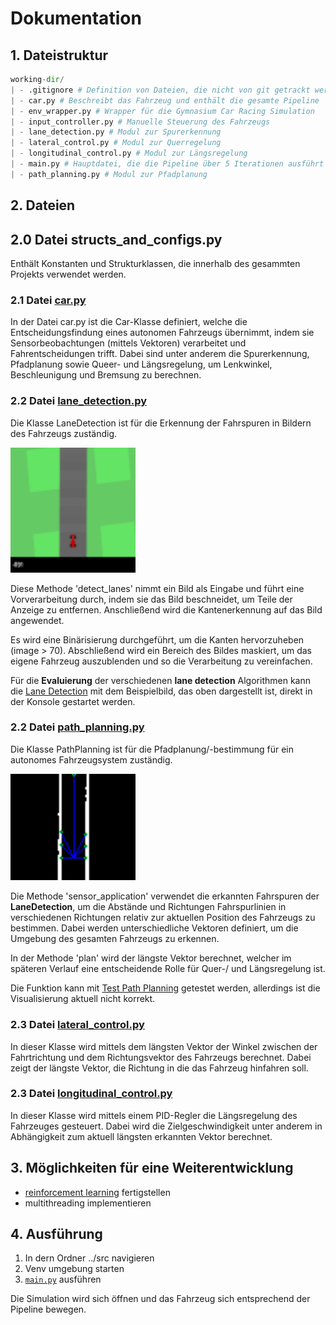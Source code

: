 # Dokumentation

## 1. Dateistruktur

```python
working-dir/
| - .gitignore # Definition von Dateien, die nicht von git getrackt werden sollen
| - car.py # Beschreibt das Fahrzeug und enthält die gesamte Pipeline
| - env_wrapper.py # Wrapper für die Gymnasium Car Racing Simulation
| - input_controller.py # Manuelle Steuerung des Fahrzeugs
| - lane_detection.py # Modul zur Spurerkennung
| - lateral_control.py # Modul zur Querregelung
| - longitudinal_control.py # Modul zur Längsregelung
| - main.py # Hauptdatei, die die Pipeline über 5 Iterationen ausführt
| - path_planning.py # Modul zur Pfadplanung
```

## 2. Dateien

## 2.0 Datei structs_and_configs.py

Enthält Konstanten und Strukturklassen, die innerhalb des gesammten Projekts verwendet werden.

### 2.1 Datei [car.py](../src/car.py)

In der Datei car.py ist die Car-Klasse definiert, welche die Entscheidungsfindung eines autonomen
Fahrzeugs übernimmt, indem sie Sensorbeobachtungen (mittels Vektoren) verarbeitet und Fahrentscheidungen trifft.
Dabei sind unter anderem die Spurerkennung, Pfadplanung sowie Queer- und
Längsregelung, um Lenkwinkel, Beschleunigung und Bremsung zu berechnen.

### 2.2 Datei [lane_detection.py](../src/lane_detection.py)

Die Klasse LaneDetection ist für die Erkennung der Fahrspuren in Bildern
des Fahrzeugs zuständig.

<img src="ld_input_example.png" alt="Input Example" width="200">

Diese Methode 'detect_lanes' nimmt ein Bild als Eingabe und führt eine Vorverarbeitung durch, indem sie das Bild
beschneidet, um Teile der Anzeige zu entfernen. Anschließend wird die Kantenerkennung auf das Bild angewendet.

Es wird eine Binärisierung durchgeführt, um die Kanten hervorzuheben (image > 70).
Abschließend wird ein Bereich des Bildes maskiert, um das eigene Fahrzeug auszublenden und so die Verarbeitung
zu vereinfachen.

Für die __Evaluierung__ der verschiedenen __lane detection__ Algorithmen kann die [Lane Detection](../src/lane_detection.py) mit dem Beispielbild, das oben dargestellt ist, direkt in der Konsole gestartet werden.

### 2.2 Datei [path_planning.py](../src/path_planning.py)

Die Klasse PathPlanning ist für die Pfadplanung/-bestimmung für ein autonomes Fahrzeugsystem zuständig.

<img src="path_planning_example.png" alt="Path Planning Example" width="200">

Die Methode 'sensor_application' verwendet die erkannten Fahrspuren der __LaneDetection__, um die Abstände und Richtungen Fahrspurlinien in verschiedenen Richtungen relativ zur aktuellen Position des
Fahrzeugs zu bestimmen. Dabei werden unterschiedliche Vektoren definiert, um die Umgebung des
gesamten Fahrzeugs zu erkennen.

In der Methode 'plan' wird der längste Vektor berechnet, welcher im späteren Verlauf eine entscheidende Rolle für Quer-/ und Längsregelung ist.

Die Funktion kann mit [Test Path Planning](../src/test_path_planning.py) getestet werden, allerdings ist die Visualisierung aktuell nicht korrekt.

### 2.3 Datei [lateral_control.py](../src/lateral_control.py)

In dieser Klasse wird mittels dem längsten Vektor der Winkel zwischen der
Fahrtrichtung und dem Richtungsvektor des Fahrzeugs berechnet. Dabei zeigt der längste Vektor, die Richtung in die das Fahrzeug hinfahren soll.

### 2.3 Datei [longitudinal_control.py](../src/longitudinal_control.py)

In dieser Klasse wird mittels einem PID-Regler die Längsregelung des Fahrzeuges gesteuert. Dabei wird
die Zielgeschwindigkeit unter anderem in Abhängigkeit zum aktuell längsten
erkannten Vektor berechnet.

## 3. Möglichkeiten für eine Weiterentwicklung

- [reinforcement learning](../src/reinforcement.py) fertigstellen
- multithreading implementieren

## 4. Ausführung

1. In dern Ordner ../src navigieren
2. Venv umgebung starten
3. [`main.py`](../src/main.py) ausführen

Die Simulation wird sich öffnen und das Fahrzeug sich entsprechend
der Pipeline bewegen.

